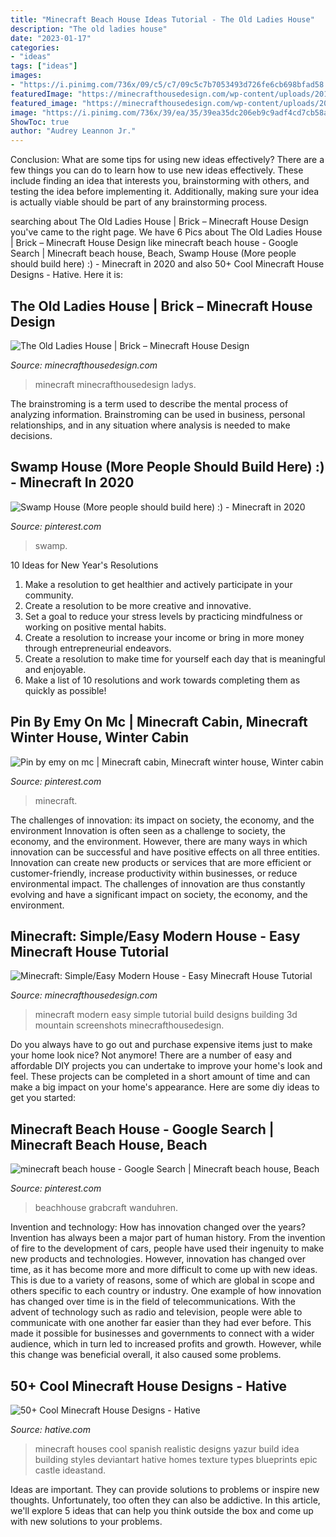 ```yaml
---
title: "Minecraft Beach House Ideas Tutorial - The Old Ladies House"
description: "The old ladies house"
date: "2023-01-17"
categories:
- "ideas"
tags: ["ideas"]
images:
- "https://i.pinimg.com/736x/09/c5/c7/09c5c7b7053493d726fe6cb698bfad58.jpg"
featuredImage: "https://minecrafthousedesign.com/wp-content/uploads/2017/08/2017-08-08_22.56.55.jpg"
featured_image: "https://minecrafthousedesign.com/wp-content/uploads/2017/08/2017-08-08_22.56.55.jpg"
image: "https://i.pinimg.com/736x/39/ea/35/39ea35dc206eb9c9adf4cd7cb58a8939.jpg"
ShowToc: true
author: "Audrey Leannon Jr."
---
```



Conclusion: What are some tips for using new ideas effectively?
There are a few things you can do to learn how to use new ideas effectively. These include finding an idea that interests you, brainstorming with others, and testing the idea before implementing it. Additionally, making sure your idea is actually viable should be part of any brainstorming process.

	

		
searching about The Old Ladies House | Brick – Minecraft House Design you've came to the right page. We have 6 Pics about The Old Ladies House | Brick – Minecraft House Design like minecraft beach house - Google Search | Minecraft beach house, Beach, Swamp House (More people should build here) :) - Minecraft in 2020 and also 50+ Cool Minecraft House Designs - Hative. Here it is:
		
    
## The Old Ladies House | Brick – Minecraft House Design

<img loading=lazy src="https://minecrafthousedesign.com/wp-content/uploads/2014/04/The-Old-Ladys-House-minecraft-ideas-brick.jpg" onerror="this.onerror=null;this.src='https://tse1.mm.bing.net/th?id=OIP.liudJFgIzzL6kKFpThRc5AHaET&amp;pid=15.1';" alt="The Old Ladies House | Brick – Minecraft House Design">

_Source: minecrafthousedesign.com_

>minecraft minecrafthousedesign ladys. 

	

The brainstroming is a term used to describe the mental process of analyzing information. Brainstroming can be used in business, personal relationships, and in any situation where analysis is needed to make decisions.

    
## Swamp House (More People Should Build Here) :) - Minecraft In 2020

<img loading=lazy src="https://i.pinimg.com/736x/39/ea/35/39ea35dc206eb9c9adf4cd7cb58a8939.jpg" onerror="this.onerror=null;this.src='https://tse2.mm.bing.net/th?id=OIP.IbfMDqrhnd3ODuNNfmOBqQHaEK&amp;pid=15.1';" alt="Swamp House (More people should build here) :) - Minecraft in 2020">

_Source: pinterest.com_

>swamp. 

	

10 Ideas for New Year's Resolutions
1. Make a resolution to get healthier and actively participate in your community. 
2. Create a resolution to be more creative and innovative. 
3. Set a goal to reduce your stress levels by practicing mindfulness or working on positive mental habits. 
4. Create a resolution to increase your income or bring in more money through entrepreneurial endeavors. 
5. Create a resolution to make time for yourself each day that is meaningful and enjoyable. 
6. Make a list of 10 resolutions and work towards completing them as quickly as possible!

    
## Pin By Emy On Mc | Minecraft Cabin, Minecraft Winter House, Winter Cabin

<img loading=lazy src="https://i.pinimg.com/736x/b7/53/86/b75386a3c8945642ccdae670eb704e18.jpg" onerror="this.onerror=null;this.src='https://tse1.mm.bing.net/th?id=OIP.xfUCAguxKUjlbAtyVAoGvwHaHa&amp;pid=15.1';" alt="Pin by emy on mc | Minecraft cabin, Minecraft winter house, Winter cabin">

_Source: pinterest.com_

>minecraft. 

	

The challenges of innovation: its impact on society, the economy, and the environment
Innovation is often seen as a challenge to society, the economy, and the environment. However, there are many ways in which innovation can be successful and have positive effects on all three entities. Innovation can create new products or services that are more efficient or customer-friendly, increase productivity within businesses, or reduce environmental impact. The challenges of innovation are thus constantly evolving and have a significant impact on society, the economy, and the environment.

    
## Minecraft: Simple/Easy Modern House - Easy Minecraft House Tutorial

<img loading=lazy src="https://minecrafthousedesign.com/wp-content/uploads/2017/08/2017-08-08_22.56.55.jpg" onerror="this.onerror=null;this.src='https://tse4.mm.bing.net/th?id=OIP.iREyRffOZ-Kguvgrc96SfQHaEK&amp;pid=15.1';" alt="Minecraft: Simple/Easy Modern House - Easy Minecraft House Tutorial">

_Source: minecrafthousedesign.com_

>minecraft modern easy simple tutorial build designs building 3d mountain screenshots minecrafthousedesign. 

	

Do you always have to go out and purchase expensive items just to make your home look nice? Not anymore! There are a number of easy and affordable DIY projects you can undertake to improve your home's look and feel. These projects can be completed in a short amount of time and can make a big impact on your home's appearance. Here are some diy ideas to get you started: 

    
## Minecraft Beach House - Google Search | Minecraft Beach House, Beach

<img loading=lazy src="https://i.pinimg.com/736x/09/c5/c7/09c5c7b7053493d726fe6cb698bfad58.jpg" onerror="this.onerror=null;this.src='https://tse4.mm.bing.net/th?id=OIP.h8itCj4WM9gJfXWpGzl3aAHaEK&amp;pid=15.1';" alt="minecraft beach house - Google Search | Minecraft beach house, Beach">

_Source: pinterest.com_

>beachhouse grabcraft wanduhren. 

	

Invention and technology: How has innovation changed over the years?
Invention has always been a major part of human history. From the invention of fire to the development of cars, people have used their ingenuity to make new products and technologies. However, innovation has changed over time, as it has become more and more difficult to come up with new ideas. This is due to a variety of reasons, some of which are global in scope and others specific to each country or industry.
One example of how innovation has changed over time is in the field of telecommunications. With the advent of technology such as radio and television, people were able to communicate with one another far easier than they had ever before. This made it possible for businesses and governments to connect with a wider audience, which in turn led to increased profits and growth. However, while this change was beneficial overall, it also caused some problems.

    
## 50+ Cool Minecraft House Designs - Hative

<img loading=lazy src="https://hative.com/wp-content/uploads/2014/02/minecraft-houses/spanish-house-idea-19.jpg" onerror="this.onerror=null;this.src='https://tse3.mm.bing.net/th?id=OIP.Yn_ZFEbbg7cg8Y6uheUVJwHaEL&amp;pid=15.1';" alt="50+ Cool Minecraft House Designs - Hative">

_Source: hative.com_

>minecraft houses cool spanish realistic designs yazur build idea building styles deviantart hative homes texture types blueprints epic castle ideastand. 

	

Ideas are important. They can provide solutions to problems or inspire new thoughts. Unfortunately, too often they can also be addictive. In this article, we'll explore 5 ideas that can help you think outside the box and come up with new solutions to your problems.

